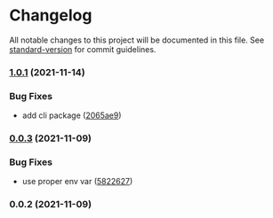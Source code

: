 # Changelog

All notable changes to this project will be documented in this file. See [standard-version](https://github.com/conventional-changelog/standard-version) for commit guidelines.

### [1.0.1](https://github.com/subgraphs/nftx/compare/v0.0.3...v1.0.1) (2021-11-14)


### Bug Fixes

* add cli package ([2065ae9](https://github.com/subgraphs/nftx/commit/2065ae931ecd238040df6ad24280f3fd8291be1b))

### [0.0.3](https://github.com/subgraphs/nftx/compare/v0.0.2...v0.0.3) (2021-11-09)


### Bug Fixes

* use proper env var ([5822627](https://github.com/subgraphs/nftx/commit/582262761e7ccff44863f09b2a91123ac6b93913))

### 0.0.2 (2021-11-09)
